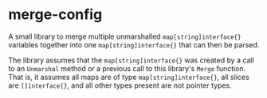 # merge-config

A small library to merge multiple unmarshalled `map[string]interface{}`
variables together into one `map[string]interface{}` that can then be parsed.

The library assumes that the `map[string]interface{}` was created by a call to
an `Unmarshal` method or a previous call to this library's `Merge` function.
That is, it assumes all maps are of type `map[string]interface{}`, all slices
are `[]interface{}`, and all other types present are not pointer types.